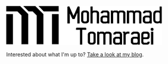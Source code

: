 <picture>
  <source media="(prefers-color-scheme: dark)" srcset="https://github.com/themreza/themreza/raw/master/mohammad-tomaraei-light.png">
  <source media="(prefers-color-scheme: light)" srcset="https://github.com/themreza/themreza/raw/master/mohammad-tomaraei.png">
  <a href="https://tomaraei.com"><img alt="Mohammad Tomaraei" src="https://raw.githubusercontent.com/themreza/themreza/refs/heads/master/mohammad-tomaraei.png"></a>
</picture>


Interested about what I'm up to? [Take a look at my blog](https://tomaraei.com).
